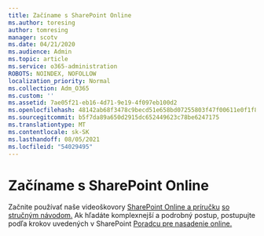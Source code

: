 ```yaml
---
title: Začíname s SharePoint Online
ms.author: toresing
author: tomresing
manager: scotv
ms.date: 04/21/2020
ms.audience: Admin
ms.topic: article
ms.service: o365-administration
ROBOTS: NOINDEX, NOFOLLOW
localization_priority: Normal
ms.collection: Adm_O365
ms.custom: ''
ms.assetid: 7ae05f21-eb16-4d71-9e19-4f097eb100d2
ms.openlocfilehash: 48142ab68f3478c9becd51e658bd07255803f47f00611e0f1f8ab1757fdc984d
ms.sourcegitcommit: b5f7da89a650d2915dc652449623c78be6247175
ms.translationtype: MT
ms.contentlocale: sk-SK
ms.lasthandoff: 08/05/2021
ms.locfileid: "54029495"
---
```

# <a name="get-started-with-sharepoint-online"></a>Začíname s SharePoint Online

Začnite používať naše videoškovory [SharePoint Online a príručku](https://go.microsoft.com/fwlink/?linkid=866438) [so stručným návodom.](https://go.microsoft.com/fwlink/?linkid=866437) Ak hľadáte komplexnejší a podrobný postup, postupujte podľa krokov uvedených v SharePoint [Poradcu pre nasadenie online.](https://portal.office.com/onboarding/sharepointonline#/)
  

